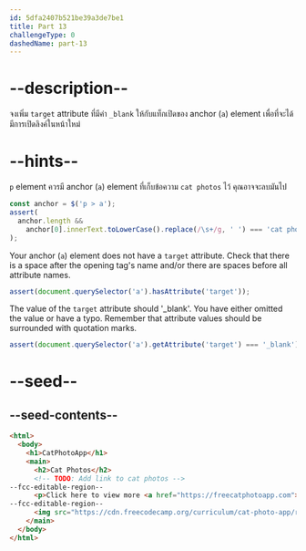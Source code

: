```yaml
---
id: 5dfa2407b521be39a3de7be1
title: Part 13
challengeType: 0
dashedName: part-13
---
```


# --description--

จงเพิ่ม `target` attribute ที่มีค่า `_blank` ให้กับแท็กเปิดของ anchor (`a`) element เพื่อที่จะได้มีการเปิดลิงค์ในหน้าใหม่

# --hints--

 `p` element ควรมี anchor (`a`) element ที่เก็บข้อความ `cat photos` ไว้
 คุณอาจจะลบมันไป

```js
const anchor = $('p > a');
assert(
  anchor.length &&
    anchor[0].innerText.toLowerCase().replace(/\s+/g, ' ') === 'cat photos'
);
```

Your anchor (`a`) element does not have a `target` attribute. Check that there is a space after the opening tag's name and/or there are spaces before all attribute names.

```js
assert(document.querySelector('a').hasAttribute('target'));
```

The value of the `target` attribute should '\_blank'. You have either omitted the value or have a typo. Remember that attribute values should be surrounded with quotation marks.

```js
assert(document.querySelector('a').getAttribute('target') === '_blank');
```

# --seed--

## --seed-contents--

```html
<html>
  <body>
    <h1>CatPhotoApp</h1>
    <main>
      <h2>Cat Photos</h2>
      <!-- TODO: Add link to cat photos -->
--fcc-editable-region--
      <p>Click here to view more <a href="https://freecatphotoapp.com">cat photos</a>.</p>
--fcc-editable-region--
      <img src="https://cdn.freecodecamp.org/curriculum/cat-photo-app/relaxing-cat.jpg" alt="A cute orange cat lying on its back.">
    </main>
  </body>
</html>
```

